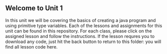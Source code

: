 ## Welcome to Unit 1 ##

In this unit we will be covering the basics of creating a java program and using
primitive type variables. Each of the lessons and assignments for this unit can be
found in this repository. For each class, please click on the assigned lesson and
follow the instructions. If the lesson requres you to download any code, just hit
the back button to return to this folder: you will find all lesson code here.